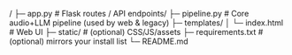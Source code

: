 
<repo>/
├─ app.py # Flask routes / API endpoints/
├─ pipeline.py # Core audio+LLM pipeline (used by web & legacy)
├─ templates/
│ └─ index.html # Web UI
├─ static/ # (optional) CSS/JS/assets
├─ requirements.txt # (optional) mirrors your install list
└─ README.md
